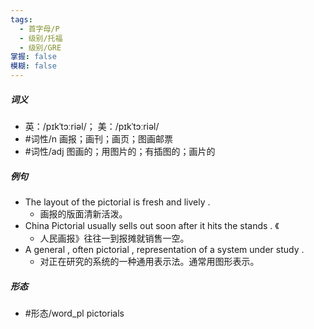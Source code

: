 ```yaml
---
tags:
  - 首字母/P
  - 级别/托福
  - 级别/GRE
掌握: false
模糊: false
---
```

##### 词义
- 英：/pɪkˈtɔːriəl/； 美：/pɪkˈtɔːriəl/
- #词性/n  画报；画刊；画页；图画邮票
- #词性/adj  图画的；用图片的；有插图的；画片的
##### 例句
- The layout of the pictorial is fresh and lively .
	- 画报的版面清新活泼。
- China Pictorial usually sells out soon after it hits the stands . 《
	- 人民画报》往往一到报摊就销售一空。
- A general , often pictorial , representation of a system under study .
	- 对正在研究的系统的一种通用表示法。通常用图形表示。
##### 形态
- #形态/word_pl pictorials
